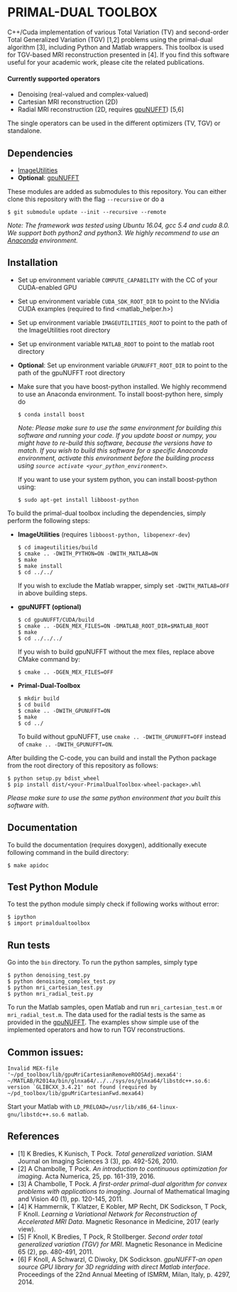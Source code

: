 PRIMAL-DUAL TOOLBOX
===================================================
C++/Cuda implementation of various Total Variation (TV) and second-order Total Generalized Variation (TGV) [1,2] problems using the primal-dual algorithm [3], including Python and Matlab wrappers. This toolbox is used for TGV-based MRI reconstruction presented in [4]. If you find this software useful for your academic work, please cite the related publications.

#### Currently supported operators
- Denoising (real-valued and complex-valued)
- Cartesian MRI reconstruction (2D)
- Radial MRI reconstruction (2D, requires [gpuNUFFT](https://github.com/andyschwarzl/gpuNUFFT)) [5,6]

The single operators can be used in the different optimizers (TV, TGV) or standalone.

Dependencies
------------
- [ImageUtilities](https://github.com/VLOGroup/imageutilities)
- **Optional**: [gpuNUFFT](https://github.com/andyschwarzl/gpuNUFFT)

These modules are added as submodules to this repository. You can either clone
this repository with the flag `--recursive` or do a
~~~
$ git submodule update --init --recursive --remote
~~~
*Note: The framework was tested using Ubuntu 16.04, gcc 5.4 and cuda 8.0.
We support both python2 and python3. We highly recommend to use an [Anaconda](https://www.anaconda.com/download/) environment.*

Installation
-------------

- Set up environment variable `COMPUTE_CAPABILITY` with the CC of your CUDA-enabled GPU
- Set up environment variable `CUDA_SDK_ROOT_DIR` to point to the NVidia CUDA examples (required to find <matlab_helper.h>)
- Set up environment variable `IMAGEUTILITIES_ROOT` to point to the path of the ImageUtilities root directory
- Set up environment variable `MATLAB_ROOT` to point to the matlab root directory
- **Optional**: Set up environment variable `GPUNUFFT_ROOT_DIR` to point to the path of the gpuNUFFT root directory
- Make sure that you have boost-python installed.
  We highly recommend to use an Anaconda environment. To install boost-python here,
  simply do
  ~~~
  $ conda install boost
  ~~~
  *Note: Please make sure to use the same environment for building this software and running your code. If you update boost or numpy, you might have to re-build this
  software, because the versions have to match. If you wish to build this software
  for a specific Anaconda environment, activate this environment before the building
  process using `source activate <your_python_environment>`.*

  If you want to use your system python,
  you can install boost-python using:
  ~~~
  $ sudo apt-get install libboost-python
  ~~~

To build the primal-dual toolbox including the dependencies, simply perform the following steps:

- **ImageUtilities** (requires `libboost-python, libopenexr-dev`)
  ~~~
  $ cd imageutilities/build
  $ cmake .. -DWITH_PYTHON=ON -DWITH_MATLAB=ON
  $ make
  $ make install
  $ cd ../../
  ~~~
  If you wish to exclude the Matlab wrapper, simply set `-DWITH_MATLAB=OFF` in above building steps.

- **gpuNUFFT (optional)**
  ~~~
  $ cd gpuNUFFT/CUDA/build
  $ cmake .. -DGEN_MEX_FILES=ON -DMATLAB_ROOT_DIR=$MATLAB_ROOT
  $ make
  $ cd ../../../
  ~~~
  If you wish to build gpuNUFFT without the mex files, replace above CMake command by:
  ~~~
  $ cmake .. -DGEN_MEX_FILES=OFF
  ~~~

- **Primal-Dual-Toolbox**
  ~~~
  $ mkdir build
  $ cd build
  $ cmake .. -DWITH_GPUNUFFT=ON
  $ make
  $ cd ../
  ~~~
   To build without gpuNUFFT, use `cmake .. -DWITH_GPUNUFFT=OFF` instead of `cmake .. -DWITH_GPUNUFFT=ON`.

After building the C-code, you can build and install the Python package from the root directory of this repository as follows:
~~~
$ python setup.py bdist_wheel
$ pip install dist/<your-PrimalDualToolbox-wheel-package>.whl
~~~

*Please make sure to use the same python environment that you built this software with.*

Documentation
-------------
To build the documentation (requires doxygen), additionally execute
following command in the build directory:
~~~
$ make apidoc
~~~

Test Python Module
-----
To test the python module simply check if following works without error:
~~~
$ ipython
$ import primaldualtoolbox
~~~

Run tests
-----
Go into the `bin` directory. To run the python samples, simply type
~~~
$ python denoising_test.py
$ python denoising_complex_test.py
$ python mri_cartesian_test.py
$ python mri_radial_test.py
~~~
To run the Matlab samples, open Matlab and run `mri_cartesian_test.m` or `mri_radial_test.m`. The data used for the radial tests is the same as provided
in the [gpuNUFFT](https://github.com/andyschwarzl/gpuNUFFT). The examples show simple use of the implemented
operators and how to run TGV reconstructions.

Common issues:
----------
~~~
Invalid MEX-file '~/pd_toolbox/lib/gpuMriCartesianRemoveROOSAdj.mexa64': ~/MATLAB/R2014a/bin/glnxa64/../../sys/os/glnxa64/libstdc++.so.6: version `GLIBCXX_3.4.21' not found (required by
~/pd_toolbox/lib/gpuMriCartesianFwd.mexa64)
~~~
Start your Matlab with `LD_PRELOAD=/usr/lib/x86_64-linux-gnu/libstdc++.so.6 matlab`.

References
----------
- [1] K Bredies, K Kunisch, T Pock. *Total generalized variation*. SIAM Journal on Imaging Sciences 3 (3), pp. 492-526, 2010.
- [2] A Chambolle, T Pock. *An  introduction  to  continuous  optimization  for  imaging*.  Acta Numerica, 25, pp. 161-319, 2016.
- [3] A Chambolle, T Pock. *A first-order primal-dual algorithm for convex problems with applications to imaging*. Journal of Mathematical Imaging and Vision 40 (1), pp. 120-145, 2011.
- [4] K Hammernik, T Klatzer, E Kobler, MP Recht, DK Sodickson, T Pock, F Knoll. *Learning a Variational Network for Reconstruction of Accelerated MRI Data*. Magnetic Resonance in Medicine, 2017 (early view).
- [5] F Knoll, K Bredies, T Pock, R Stollberger. *Second order total generalized variation (TGV) for MRI*. Magnetic Resonance in Medicine 65 (2), pp. 480-491, 2011.
- [6] F Knoll, A Schwarzl, C Diwoky, DK Sodickson. *gpuNUFFT-an open source GPU library for 3D regridding with direct Matlab interface*. Proceedings of the 22nd Annual Meeting of ISMRM, Milan, Italy, p. 4297, 2014.
